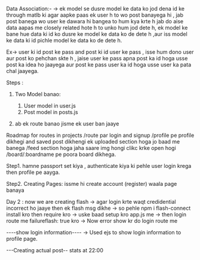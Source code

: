 Data Association:- 
-> ek model se dusre model ke data ko jod dena id ke through matlb ki agar aapke paas ek user h to wo post banayega hi , jab post banega wo user ke dawara hi bangea to hum kya krte h jab do aise data aapas me closely related hote h to unko hum jod dete h, ek model ke bane hue data ki id ko dusre ke model ke data ko de dete h ,aur iss model ke data ki id pichle model ke data ko de dete h.

Ex-> user ki id post ke pass and post ki id user ke pass , isse hum dono user aur post ko pehchan skte h , jaise user ke pass apna post ka id hoga usse post ka idea ho jaayega aur post ke pass user ka id hoga usse user ka pata chal jaayega.



Steps :
1. Two Model banao:
   1. User model in user.js
   2. Post model in posts.js

2. ab ek route banao jisme ek user ban jaaye

Roadmap for routes in projects
/route par login and signup
/profile pe profile dikhegi and saved post dikhengi
 ek uploaded section hoga jo baad me banega
/feed section hoga jaha saare img hongi
clikc krke open hogi
/board/:boardname pe poora board dikhega.


Step1. hamne passport set kiya , authenticate kiya ki pehle user login krega then profile pe aayga.

Step2. Creating Pages:
issme hi create account (register) waala page banaya


Day 2 :
now we are creating flash -> agar login krte waqt credidential incorrect ho jaaye then ek flash msg dikhe
-> so pehle npm i flash-connect install kro then require kro 
-> uske baad setup kro app.js me 
-> then login route me failureflash: true kro
-> Now error show kr do login route me

----show login information----
-> Used ejs to show login information to profile page.

---Creating actual post-- stats at 22:00


